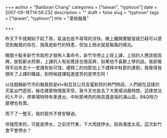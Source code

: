 +++
author = "Balduran Chang"
categories = ["taiwan", "typhoon"]
date = 2007-09-18T14:56:23Z
description = ""
draft = false
slug = "typhoon"
tags = ["taiwan", "typhoon"]
title = "韋帕颱風"

+++


昨天下午就開始下起了雨，氣溫也是不尋常的涼快，晚上離開實驗室就已經可以感受到颱風的存在，強風是新竹的特產，但加上雨水就是颱風的徵兆。

晚間十點多新竹市政府才發佈人事命令，新竹市停止上班上課，上班的人應該很高興，放假薪水照領，上課的人有些應該也很高興，如果他不喜歡上學的話。我卻覺得平白失去十一堂課有些可惜，禮拜二的四節加上下禮拜中秋節的連假，我覺得我損失了上課的權益，到時候趕課程進度苦的是學生阿！

以往戲稱新竹市的颱風假是ktv和百貨公司及電影院的熱門時段，人們總在這樣的天氣出門逛街，躲在建築物理面享受，我今天也是去了大賣場消磨時間，這樣想法的人不少，停車場時時有車進出，中秋節烤肉的用具還是端的滿山高，B&Q特力屋裡也有賣。

雨下了一整天，我的窗外不曾安靜過。

伴隨而來的，可能是停水，之前住竹東，下大雨就停水，因為濁度太高。這次新竹會不會停水？

